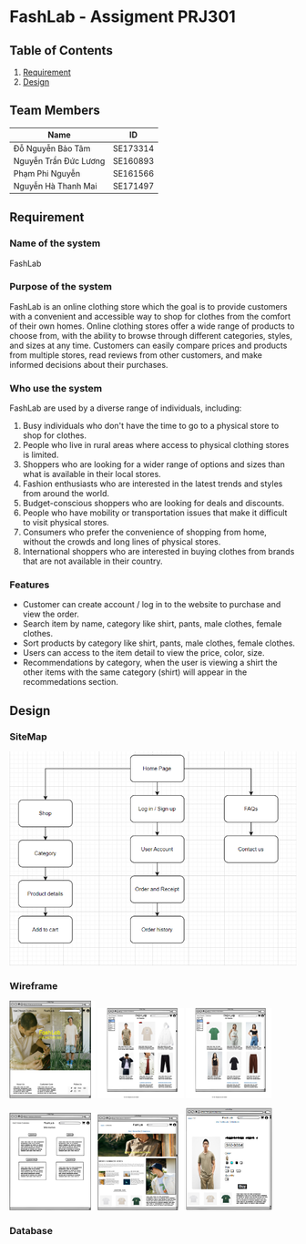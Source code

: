 # FashLab - Assigment PRJ301
## Table of Contents
1. [Requirement](#Requirement)
2. [Design](#Design)
## Team Members
| Name  | ID  |
|---|---|
| Đỗ Nguyễn Bảo Tâm | SE173314 |
| Nguyễn Trần Đức Lương | SE160893 |
| Phạm Phi Nguyễn | SE161566 |
| Nguyễn Hà Thanh Mai | SE171497 |
## Requirement
### Name of the system
FashLab
### Purpose of the system
FashLab is an online clothing store which the goal is to provide customers with a convenient and accessible way to shop for clothes from the comfort of their own homes. Online clothing stores offer a wide range of products to choose from, with the ability to browse through different categories, styles, and sizes at any time. Customers can easily compare prices and products from multiple stores, read reviews from other customers, and make informed decisions about their purchases.
### Who use the system
FashLab are used by a diverse range of individuals, including:
1. Busy individuals who don't have the time to go to a physical store to shop for clothes.
2. People who live in rural areas where access to physical clothing stores is limited.
3. Shoppers who are looking for a wider range of options and sizes than what is available in their local stores.
4. Fashion enthusiasts who are interested in the latest trends and styles from around the world.
5. Budget-conscious shoppers who are looking for deals and discounts.
6. People who have mobility or transportation issues that make it difficult to visit physical stores.
7. Consumers who prefer the convenience of shopping from home, without the crowds and long lines of physical stores.
8. International shoppers who are interested in buying clothes from brands that are not available in their country.
### Features
- Customer can create account / log in to the website to purchase and view the order.
- Search item by name, category like shirt, pants, male clothes, female clothes.
- Sort products by category like shirt, pants, male clothes, female clothes.
- Users can access to the item detail to view the price, color, size.
- Recommendations by category, when the user is viewing a shirt the other items with the same category (shirt) will appear in the recommedations section.
## Design
### **SiteMap**
![images](/images/sitemap.png)
### **Wireframe**
<p>
  <img src="./images/HomePage.png" width="30%">
  <img src="./images/AllProducts.png" width="30%">
  <img src="./images/AllProducts2.png" width="30%">
</p>
<p>
  <img src="./images/Information.png" width="30%">
  <img src="./images/Collection.png" width="30%">
  <img src="./images/ProductDetail.jpg" width="30%">
</p>

### **Database**